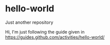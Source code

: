 # hello-world
Just another repository

Hi,
I'm just following the guide given in https://guides.github.com/activities/hello-world/

